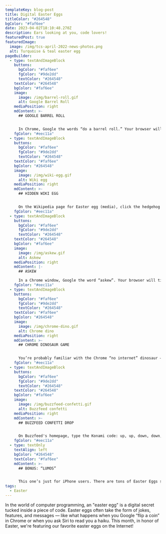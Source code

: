 ```yaml
---
templateKey: blog-post
title: Digital Easter Eggs
titleColor: "#264548"
bgColor: "#faf6ee"
date: 2023-04-02T18:10:48.270Z
description: Ears looking at you, code lovers!
featuredPost: true
featuredImage:
  image: /img/tcs-april-2022-news-photos.png
  alt: Turquoise & teal easter egg
pageBuilder:
  - type: textAndImageBlock
    buttons:
      bgColor: "#faf6ee"
      fgColor: "#9de2dd"
      textColor: "#264548"
    textColor: "#264548"
    bgColor: "#faf6ee"
    image:
      image: /img/barrel-roll.gif
      alt: Google Barrel Roll
    mediaPosition: right
    mdContent: >-
      ## GOOGLE BARREL ROLL


      In Chrome, Google the words “do a barrel roll.” Your browser will do a 360-degree spin!
    fgColor: "#eec11a"
  - type: textAndImageBlock
    buttons:
      bgColor: "#faf6ee"
      fgColor: "#9de2dd"
      textColor: "#264548"
    textColor: "#faf6ee"
    bgColor: "#264548"
    image:
      image: /img/wiki-egg.gif
      alt: Wiki egg
    mediaPosition: right
    mdContent: >-
      ## HIDDEN WIKI EGG


      On the Wikipedia page for Easter egg (media), click the hedgehog in the image. It links to a secret picture!
    fgColor: "#eec11a"
  - type: textAndImageBlock
    buttons:
      bgColor: "#faf6ee"
      fgColor: "#9de2dd"
      textColor: "#264548"
    textColor: "#264548"
    bgColor: "#faf6ee"
    image:
      image: /img/askew.gif
      alt: Askew
    mediaPosition: right
    mdContent: |-
      ## ASKEW

      In a Chrome window, Google the word “askew”. Your browser will tilt!
    fgColor: "#eec11a"
  - type: textAndImageBlock
    buttons:
      bgColor: "#faf6ee"
      fgColor: "#9de2dd"
      textColor: "#264548"
    textColor: "#faf6ee"
    bgColor: "#264548"
    image:
      image: /img/chrome-dino.gif
      alt: Chrome dino
    mediaPosition: right
    mdContent: >-
      ## CHROME DINOSAUR GAME


      You’re probably familiar with the Chrome “no internet” dinosaur — it’s the little pixelated T-Rex that pops up on your browser when the connection peters out. But did you know that the "no internet" dinosaur is a mini game? Hit the space bar, and jump the scrolling cacti!
    fgColor: "#eec11a"
  - type: textAndImageBlock
    buttons:
      bgColor: "#faf6ee"
      fgColor: "#9de2dd"
      textColor: "#264548"
    textColor: "#264548"
    bgColor: "#faf6ee"
    image:
      image: /img/buzzfeed-confetti.gif
      alt: Buzzfeed confetti
    mediaPosition: right
    mdContent: >-
      ## BUZZFEED CONFETTI DROP


      On Buzzfeed's homepage, type the Konami code: up, up, down, down, right, left, right, left, b, a. Confetti will drop from the top of the page! The Konami Code (invented by Kazuhisa Hashimoto) originated as a cheat code—a sequence of button presses that unlocks secret features in a video game, usually making it easier to play.
    fgColor: "#eec11a"
  - type: textOnly
    textAlign: left
    bgColor: "#264548"
    textColor: "#faf6ee"
    mdContent: >-
      ## BONUS: “LUMOS”


      This one’s just for iPhone users. There are tons of Easter Eggs secreted away in iPhones, but our favorite is this one: try saying “Lumos” (spell for light in Harry Potter) to Siri. Your phone flashlight will turn on!
tags:
  - Easter
---
```

In the world of computer programming, an "easter egg" is a digital secret tucked inside a piece of code. Easter eggs often take the form of jokes, features, and messages — like what happens when you Google “flip a coin” in Chrome or when you ask Siri to read you a haiku. This month, in honor of Easter, we're featuring our favorite easter eggs on the Internet!

